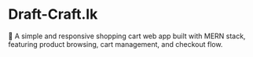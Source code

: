 # Draft-Craft.lk
🛒 A simple and responsive shopping cart web app built with MERN stack, featuring product browsing, cart management, and checkout flow.
